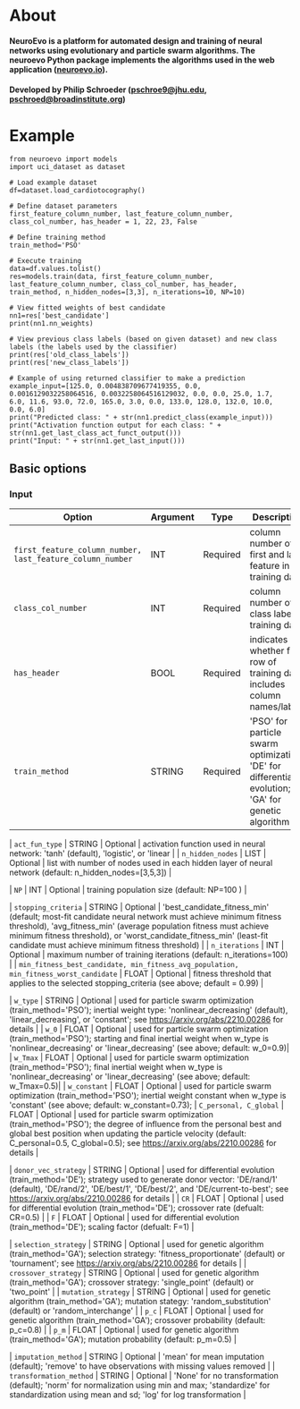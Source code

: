 # About
#### NeuroEvo is a platform for automated design and training of neural networks using evolutionary and particle swarm algorithms. The neuroevo Python package implements the algorithms used in the web application ([neuroevo.io](https://neuroevo.io)).
#### Developed by Philip Schroeder (pschroe9@jhu.edu, pschroed@broadinstitute.org)

# Example
```
from neuroevo import models
import uci_dataset as dataset

# Load example dataset
df=dataset.load_cardiotocography()

# Define dataset parameters
first_feature_column_number, last_feature_column_number, class_col_number, has_header = 1, 22, 23, False

# Define training method
train_method='PSO'

# Execute training
data=df.values.tolist()
res=models.train(data, first_feature_column_number, last_feature_column_number, class_col_number, has_header, train_method, n_hidden_nodes=[3,3], n_iterations=10, NP=10)

# View fitted weights of best candidate
nn1=res['best_candidate']
print(nn1.nn_weights)

# View previous class labels (based on given dataset) and new class labels (the labels used by the classifier)
print(res['old_class_labels'])
print(res['new_class_labels'])

# Example of using returned classifier to make a prediction 
example_input=[125.0, 0.004838709677419355, 0.0, 0.0016129032258064516, 0.0032258064516129032, 0.0, 0.0, 25.0, 1.7, 6.0, 11.6, 93.0, 72.0, 165.0, 3.0, 0.0, 133.0, 128.0, 132.0, 10.0, 0.0, 6.0]
print("Predicted class: " + str(nn1.predict_class(example_input)))
print("Activation function output for each class: " + str(nn1.get_last_class_act_funct_output()))
print("Input: " + str(nn1.get_last_input()))
```


## Basic options

### Input 


| Option | Argument | Type | Description|
|---|-------|------|----|
| `first_feature_column_number, last_feature_column_number`  | INT | Required | column number of first and last feature in training data |
| `class_col_number`  | INT | Required | column number of class label in training data |
| `has_header`  | BOOL | Required | indicates whether first row of training data includes column names/labels  |
| `train_method`  | STRING | Required | 'PSO' for particle swarm optimization; 'DE' for differential evolution; 'GA' for genetic algorithm  |

| `act_fun_type`  | STRING | Optional | activation function used in neural network: 'tanh' (default), 'logistic', or 'linear  |
| `n_hidden_nodes`  | LIST | Optional | list with number of nodes used in each hidden layer of neural network (default: n_hidden_nodes=[3,5,3]) |

| `NP`  | INT | Optional | training population size (default: NP=100 ) |

| `stopping_criteria`  | STRING | Optional | 'best_candidate_fitness_min' (default; most-fit candidate neural network must achieve minimum fitness threshold), 'avg_fitness_min' (average population fitness must achieve minimum fitness threshold), or 'worst_candidate_fitness_min' (least-fit candidate must achieve minimum fitness threshold) |
| `n_iterations`  | INT | Optional | maximum number of training iterations (default: n_iterations=100) |
| `min_fitness_best_candidate, min_fitness_avg_population, min_fitness_worst_candidate`  | FLOAT | Optional | fitness threshold that applies to the selected stopping_criteria (see above; default = 0.99) |

| `w_type`  | STRING | Optional | used for particle swarm optimization (train_method='PSO'); inertial weight type: 'nonlinear_decreasing' (default), 'linear_decreasing', or 'constant'; see https://arxiv.org/abs/2210.00286 for details |
| `w_0`  | FLOAT | Optional | used for particle swarm optimization (train_method='PSO'); starting and final inertial weight when w_type is 'nonlinear_decreasing' or 'linear_decreasing' (see above; default: w_0=0.9)|
| `w_Tmax`  | FLOAT | Optional | used for particle swarm optimization (train_method='PSO'); final inertial weight when w_type is 'nonlinear_decreasing' or 'linear_decreasing' (see above; default: w_Tmax=0.5)|
| `w_constant`  | FLOAT | Optional | used for particle swarm optimization (train_method='PSO'); inertial weight constant when w_type is 'constant' (see above; default: w_constant=0.73);
| `C_personal, C_global`  | FLOAT | Optional | used for particle swarm optimization (train_method='PSO'); the degree of influence from the personal best and global best position when updating the particle velocity (default: C_personal=0.5, C_global=0.5); see https://arxiv.org/abs/2210.00286 for details |



| `donor_vec_strategy`  | STRING | Optional | used for differential evolution (train_method='DE'); strategy used to generate donor vector: 'DE/rand/1' (default), 'DE/rand/2', 'DE/best/1', 'DE/best/2', and 'DE/current-to-best'; see https://arxiv.org/abs/2210.00286 for details |
| `CR`  | FLOAT | Optional | used for differential evolution (train_method='DE'); crossover rate (defualt: CR=0.5) |
| `F`  | FLOAT | Optional | used for differential evolution (train_method='DE'); scaling factor (defualt: F=1) |

| `selection_strategy`  | STRING | Optional | used for genetic algorithm (train_method='GA'); selection strategy: 'fitness_proportionate' (default) or 'tournament'; see https://arxiv.org/abs/2210.00286 for details |
| `crossover_strategy`  | STRING | Optional | used for genetic algorithm (train_method='GA'); crossover strategy: 'single_point' (default) or 'two_point' |
| `mutation_strategy`  | STRING | Optional | used for genetic algorithm (train_method='GA'); mutation stategy: 'random_substitution' (default) or 'random_interchange' |
| `p_c`  | FLOAT | Optional | used for genetic algorithm (train_method='GA'); crossover probability (default: p_c=0.8) |
| `p_m`  | FLOAT | Optional | used for genetic algorithm (train_method='GA'); mutation probability (default: p_m=0.5) |

| `imputation_method`  | STRING | Optional | 'mean' for mean imputation (default); 'remove' to have observations with missing values removed |
| `transformation_method`  | STRING | Optional | 'None' for no transformation (default); 'norm' for normalization using min and max; 'standardize' for standardization using mean and sd; 'log' for log transformation |


